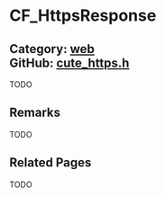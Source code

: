 [](../header.md ':include')

# CF_HttpsResponse

Category: [web](/api_reference?id=web)  
GitHub: [cute_https.h](https://github.com/RandyGaul/cute_framework/blob/master/include/cute_https.h)  
---

TODO

## Remarks

TODO

## Related Pages

TODO  

